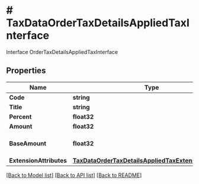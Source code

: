 # # TaxDataOrderTaxDetailsAppliedTaxInterface
Interface OrderTaxDetailsAppliedTaxInterface

## Properties 


Name | Type | Description | Notes
------------ | ------------- | ------------- | -------------
**Code**| **string** | Code  | [optional]
**Title**| **string** | Title  | [optional]
**Percent**| **float32** | Tax Percent  | [optional]
**Amount**| **float32** | Tax amount  |
**BaseAmount**| **float32** | Tax amount in base currency  |
**ExtensionAttributes**| [**TaxDataOrderTaxDetailsAppliedTaxExtensionInterface**](TaxDataOrderTaxDetailsAppliedTaxExtensionInterface.md) |   | [optional]


[[Back to Model list]](../../README.md#models) [[Back to API list]](../../README.md#endpoints) [[Back to README]](../../README.md)

